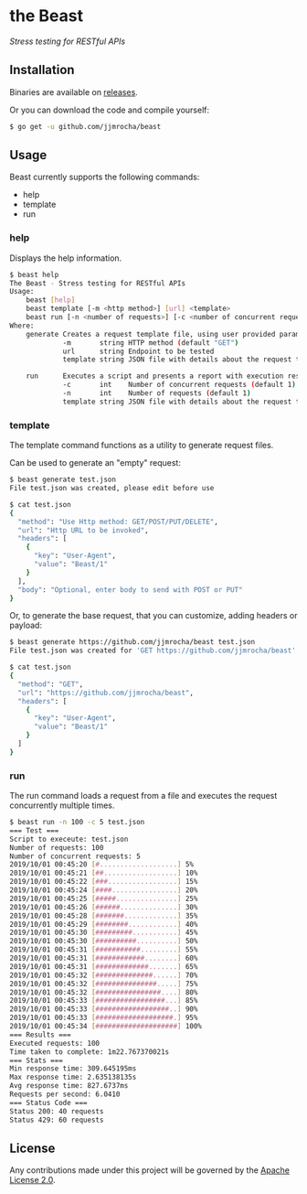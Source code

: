 the Beast
=========
*Stress testing for RESTful APIs*

## Installation
Binaries are available on [releases](https://github.com/jjmrocha/beast/releases).

Or you can download the code and compile yourself:
```sh
$ go get -u github.com/jjmrocha/beast
```

## Usage
Beast currently supports the following commands:
* help
* template
* run

### help
Displays the help information.

```sh
$ beast help
The Beast - Stress testing for RESTful APIs
Usage:
	beast [help]
	beast template [-m <http method>] [url] <template>
	beast run [-n <number of requests>] [-c <number of concurrent requests>] <template>
Where:
	generate Creates a request template file, using user provided parameters
	         -m       string HTTP method (default "GET")
	         url      string Endpoint to be tested
	         template string JSON file with details about the request to test

	run      Executes a script and presents a report with execution results
	         -c       int    Number of concurrent requests (default 1)
	         -n       int    Number of requests (default 1)
	         template string JSON file with details about the request to test
```

### template
The template command functions as a utility to generate request files.

Can be used to generate an "empty" request:
```sh
$ beast generate test.json                                                        
File test.json was created, please edit before use

$ cat test.json
{
  "method": "Use Http method: GET/POST/PUT/DELETE",
  "url": "Http URL to be invoked",
  "headers": [
    {
      "key": "User-Agent",
      "value": "Beast/1"
    }
  ],
  "body": "Optional, enter body to send with POST or PUT"
}
```

Or, to generate the base request, that you can customize, adding headers or payload:
```sh
$ beast generate https://github.com/jjmrocha/beast test.json
File test.json was created for 'GET https://github.com/jjmrocha/beast'

$ cat test.json
{
  "method": "GET",
  "url": "https://github.com/jjmrocha/beast",
  "headers": [
    {
      "key": "User-Agent",
      "value": "Beast/1"
    }
  ]
}
```

### run
The run command loads a request from a file and executes the request concurrently multiple times.

```sh
$ beast run -n 100 -c 5 test.json
=== Test ===
Script to execeute: test.json
Number of requests: 100
Number of concurrent requests: 5
2019/10/01 00:45:20 [#...................] 5%
2019/10/01 00:45:21 [##..................] 10%
2019/10/01 00:45:22 [###.................] 15%
2019/10/01 00:45:24 [####................] 20%
2019/10/01 00:45:25 [#####...............] 25%
2019/10/01 00:45:26 [######..............] 30%
2019/10/01 00:45:28 [#######.............] 35%
2019/10/01 00:45:29 [########............] 40%
2019/10/01 00:45:30 [#########...........] 45%
2019/10/01 00:45:30 [##########..........] 50%
2019/10/01 00:45:31 [###########.........] 55%
2019/10/01 00:45:31 [############........] 60%
2019/10/01 00:45:31 [#############.......] 65%
2019/10/01 00:45:32 [##############......] 70%
2019/10/01 00:45:32 [###############.....] 75%
2019/10/01 00:45:32 [################....] 80%
2019/10/01 00:45:33 [#################...] 85%
2019/10/01 00:45:33 [##################..] 90%
2019/10/01 00:45:33 [###################.] 95%
2019/10/01 00:45:34 [####################] 100%
=== Results ===
Executed requests: 100
Time taken to complete: 1m22.767370021s
=== Stats ===
Min response time: 309.645195ms
Max response time: 2.635138135s
Avg response time: 827.6737ms
Requests per second: 6.0410
=== Status Code ===
Status 200: 40 requests
Status 429: 60 requests
```

## License
Any contributions made under this project will be governed by the [Apache License 2.0](./LICENSE.md).
